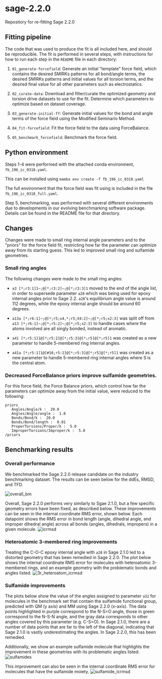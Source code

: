 # sage-2.2.0
Repository for re-fitting Sage 2.2.0

## Fitting pipeline
The code that was used to produce the fit is all included here, and should be reproducible. The fit is performed in several steps, with instructions for how to run each step in the `README` file in each directory:

1. `01_generate-forcefield`: Generate an initial "template" force field, which contains the desired SMIRKs patterns for all bond/angle terms, the desired SMIRKs patterns and initial values for all torsion terms, and the desired final value for all other parameters such as electrostatics.

2. `02_curate-data`: Download and filter/curate the optimized geometry and torsion drive datasets to use for the fit. Determine which parameters to optimize based on dataset coverage.

3. `03_generate-initial-ff`: Generate initial values for the bond and angle terms of the force field using the Modified Seminario Method.

4. `04_fit-forcefield`: Fit the force field to the data using ForceBalance.

5. `05_benchmark_forcefield`: Benchmark the force field.

## Python environment
Steps 1-4 were performed with the attached conda environment, `fb_196_ic_0318.yaml`.

This can be installed using `mamba env create -f fb_196_ic_0318.yaml`

The full environment that the force field was fit using is included in the file `fb_196_ic_0318_full.yaml`.

Step 5, benchmarking, was performed with several different environments due to developments in our evolving benchmarking software package. Details can be found in the README file for that directory.

## Changes

Changes were made to small ring internal angle parameters and to the "priors" for the force field fit, restricting how far the parameter can optimize away from its starting guess.
This led to improved small ring and sulfamide geometries.

### Small ring angles
The following changes were made to the small ring angles:

* `a3 [*;r3:1]1~;@[*;r3:2]~;@[*;r3:3]1` moved to the end of the angle list, in order to supersede parameter `a28` which was being used for epoxy internal angles prior to Sage 2.2. `a28`'s equilibrium angle value is around 112 degrees, while the epoxy internal angle should be around 60 degrees. 

* `a13a [*;r6:1]~;@[*;r5;x4,*;r5;X4:2]~;@[*;r5;x2:3]` was split off from `a13 [*;r6:1]~;@[*;r5:2]~;@[*;r5;x2:3]` to handle cases where the atoms involved are all singly bonded, instead of aromatic.

* `a41 [*;r5:1]1@[*;r5:2]@[*;r5:3]@[*;r5]@[*;r5]1` was created as a new parameter to handle 5-membered ring internal angles.

* `a41a [*;r5:1]1@[#16;r5:2]@[*;r5:3]@[*;r5]@[*;r5]1` was created as a new parameter to handle 5-membered ring internal angles where S is the central atom.

### Decreased ForceBalance priors improve sulfamide geometries.

For this force field, the Force Balance priors, which control how far the parameters can optimize away from the initial value, were reduced to the following:

```
priors
   Angles/Angle/k :  20.0
   Angles/Angle/angle :  1.0
   Bonds/Bond/k :  20.0
   Bonds/Bond/length :  0.01
   ProperTorsions/Proper/k :  5.0
   ImproperTorsions/Improper/k :  5.0
/priors
```


## Benchmarking results

### Overall performance
We benchmarked the Sage 2.2.0 release candidate on the industry benchmarking dataset. The results can be seen below for the ddEs, RMSD, and TFD. 

![overall_bm](https://github.com/openforcefield/sage-2.2.0/assets/29759281/c6cdfb43-912a-4c7d-996d-0507e92f55af)

Overall, Sage 2.2.0 performs very similarly to Sgae 2.1.0, but a few specific geometry errors have been fixed, as described below. These improvements can be seen in the internal coordinate RMS error, shown below. Each datapoint shows the RMS error in bond length (angle, dihedral angle, and improper dihedral angle) across all bonds (angles, dihedrals, impropers) in a given molecule.
![icrmsd](https://github.com/openforcefield/sage-2.2.0/assets/29759281/e8f661dc-bb95-4c46-8cd8-cc136b52c1b4)


### Heteroatomic 3-membered ring improvements

Treating the C-O-C epoxy internal angle with `a28` in Sage 2.1.0 led to a distorted geometry that has been remedied in Sage 2.2.0. The plot below shows the internal coordinate RMS error for molecules with heteroatomic 3-membered rings, and an example geometry with the problematic bonds and angles listed.
![3r_heteroatom_icrmsd](https://github.com/openforcefield/sage-2.2.0/assets/29759281/7136b4eb-89f4-4bde-8e89-c3215059ad94)



### Sulfamide improvements
The plots below show the value of the angles assigned to parameter `a32` for molecules in the benchmark set that contain the sulfamide functional group, predicted with QM (y axis) and MM using Sage 2.2.0 (x-axis). The data points highlighted in purple correspond to the N-S=O angle, those in green correspond to the N-S-N angle, and the gray data corresponds to other angles covered by this parameter (e.g. C-S=O). In Sage 2.1.0, there are a number of data points that are far to the left of the diagonal, indicating that Sage 2.1.0 is vastly underestimating the angles. In Sage 2.2.0, this has been remedied. 

Additionally, we show an example sulfamide molecule that highlights the improvement in these geometries with its problematic angles listed.
![sulfamides](https://github.com/openforcefield/sage-2.2.0/assets/29759281/2355f22b-d802-41ca-9409-584606293a06)

This improvement can also be seen in the internal coordinate RMS error for molecules that have the sulfamide moiety.
![sulfamide_icrmsd](https://github.com/openforcefield/sage-2.2.0/assets/29759281/210c9e07-3a7b-49e2-b6f4-02216ee9d12a)


